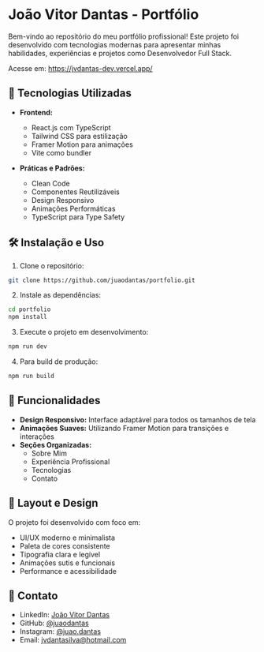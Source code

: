 # João Vitor Dantas - Portfólio

Bem-vindo ao repositório do meu portfólio profissional! Este projeto foi desenvolvido com tecnologias modernas para apresentar minhas habilidades, experiências e projetos como Desenvolvedor Full Stack.

Acesse em: https://jvdantas-dev.vercel.app/

## 🚀 Tecnologias Utilizadas

- **Frontend:**

  - React.js com TypeScript
  - Tailwind CSS para estilização
  - Framer Motion para animações
  - Vite como bundler

- **Práticas e Padrões:**
  - Clean Code
  - Componentes Reutilizáveis
  - Design Responsivo
  - Animações Performáticas
  - TypeScript para Type Safety

## 🛠️ Instalação e Uso

1. Clone o repositório:

```bash
git clone https://github.com/juaodantas/portfolio.git
```

2. Instale as dependências:

```bash
cd portfolio
npm install
```

3. Execute o projeto em desenvolvimento:

```bash
npm run dev
```

4. Para build de produção:

```bash
npm run build
```

## 🎯 Funcionalidades

- **Design Responsivo:** Interface adaptável para todos os tamanhos de tela
- **Animações Suaves:** Utilizando Framer Motion para transições e interações
- **Seções Organizadas:**
  - Sobre Mim
  - Experiência Profissional
  - Tecnologias
  - Contato

## 📱 Layout e Design

O projeto foi desenvolvido com foco em:

- UI/UX moderno e minimalista
- Paleta de cores consistente
- Tipografia clara e legível
- Animações sutis e funcionais
- Performance e acessibilidade

## 🤝 Contato

- LinkedIn: [João Vitor Dantas](https://www.linkedin.com/in/juaodantas/)
- GitHub: [@juaodantas](https://github.com/juaodantas)
- Instagram: [@juao.dantas](https://www.instagram.com/juao.dantas/)
- Email: jvdantasilva@hotmail.com
